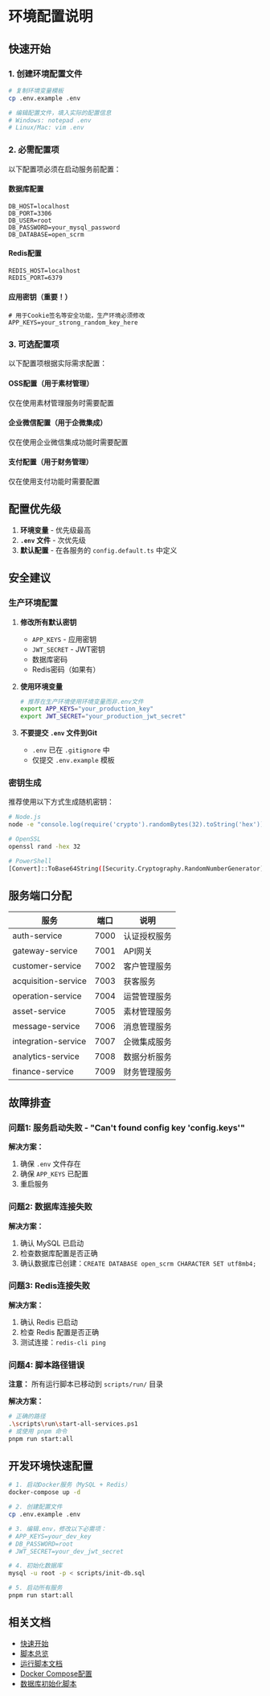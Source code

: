 # 环境配置说明

## 快速开始

### 1. 创建环境配置文件

```bash
# 复制环境变量模板
cp .env.example .env

# 编辑配置文件，填入实际的配置信息
# Windows: notepad .env
# Linux/Mac: vim .env
```

### 2. 必需配置项

以下配置项必须在启动服务前配置：

#### 数据库配置
```env
DB_HOST=localhost
DB_PORT=3306
DB_USER=root
DB_PASSWORD=your_mysql_password
DB_DATABASE=open_scrm
```

#### Redis配置
```env
REDIS_HOST=localhost
REDIS_PORT=6379
```

#### 应用密钥（重要！）
```env
# 用于Cookie签名等安全功能，生产环境必须修改
APP_KEYS=your_strong_random_key_here
```

### 3. 可选配置项

以下配置项根据实际需求配置：

#### OSS配置（用于素材管理）
仅在使用素材管理服务时需要配置

#### 企业微信配置（用于企微集成）
仅在使用企业微信集成功能时需要配置

#### 支付配置（用于财务管理）
仅在使用支付功能时需要配置

## 配置优先级

1. **环境变量** - 优先级最高
2. **`.env` 文件** - 次优先级
3. **默认配置** - 在各服务的 `config.default.ts` 中定义

## 安全建议

### 生产环境配置

1. **修改所有默认密钥**
   - `APP_KEYS` - 应用密钥
   - `JWT_SECRET` - JWT密钥
   - 数据库密码
   - Redis密码（如果有）

2. **使用环境变量**
   ```bash
   # 推荐在生产环境使用环境变量而非.env文件
   export APP_KEYS="your_production_key"
   export JWT_SECRET="your_production_jwt_secret"
   ```

3. **不要提交 `.env` 文件到Git**
   - `.env` 已在 `.gitignore` 中
   - 仅提交 `.env.example` 模板

### 密钥生成

推荐使用以下方式生成随机密钥：

```bash
# Node.js
node -e "console.log(require('crypto').randomBytes(32).toString('hex'))"

# OpenSSL
openssl rand -hex 32

# PowerShell
[Convert]::ToBase64String([Security.Cryptography.RandomNumberGenerator]::GetBytes(32))
```

## 服务端口分配

| 服务 | 端口 | 说明 |
|------|------|------|
| auth-service | 7000 | 认证授权服务 |
| gateway-service | 7001 | API网关 |
| customer-service | 7002 | 客户管理服务 |
| acquisition-service | 7003 | 获客服务 |
| operation-service | 7004 | 运营管理服务 |
| asset-service | 7005 | 素材管理服务 |
| message-service | 7006 | 消息管理服务 |
| integration-service | 7007 | 企微集成服务 |
| analytics-service | 7008 | 数据分析服务 |
| finance-service | 7009 | 财务管理服务 |

## 故障排查

### 问题1: 服务启动失败 - "Can't found config key 'config.keys'"

**解决方案：**
1. 确保 `.env` 文件存在
2. 确保 `APP_KEYS` 已配置
3. 重启服务

### 问题2: 数据库连接失败

**解决方案：**
1. 确认 MySQL 已启动
2. 检查数据库配置是否正确
3. 确认数据库已创建：`CREATE DATABASE open_scrm CHARACTER SET utf8mb4;`

### 问题3: Redis连接失败

**解决方案：**
1. 确认 Redis 已启动
2. 检查 Redis 配置是否正确
3. 测试连接：`redis-cli ping`

### 问题4: 脚本路径错误

**注意：** 所有运行脚本已移动到 `scripts/run/` 目录

**解决方案：**
```bash
# 正确的路径
.\scripts\run\start-all-services.ps1
# 或使用 pnpm 命令
pnpm run start:all
```

## 开发环境快速配置

```bash
# 1. 启动Docker服务（MySQL + Redis）
docker-compose up -d

# 2. 创建配置文件
cp .env.example .env

# 3. 编辑.env，修改以下必需项：
# APP_KEYS=your_dev_key
# DB_PASSWORD=root
# JWT_SECRET=your_dev_jwt_secret

# 4. 初始化数据库
mysql -u root -p < scripts/init-db.sql

# 5. 启动所有服务
pnpm run start:all
```

## 相关文档

- [快速开始](./快速开始.md)
- [脚本总览](./scripts/README.md)
- [运行脚本文档](./scripts/run/README.md)
- [Docker Compose配置](./docker-compose.yml)
- [数据库初始化脚本](./scripts/init-db.sql)

